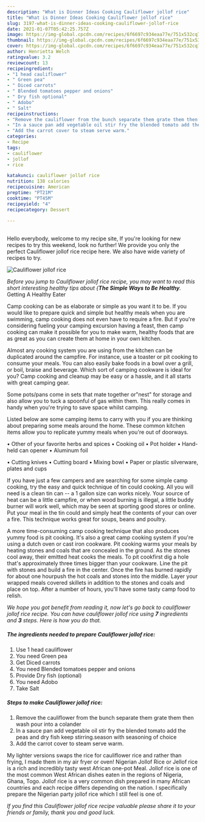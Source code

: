 ```yaml
---
description: "What is Dinner Ideas Cooking Cauliflower jollof rice"
title: "What is Dinner Ideas Cooking Cauliflower jollof rice"
slug: 3197-what-is-dinner-ideas-cooking-cauliflower-jollof-rice
date: 2021-01-07T05:42:25.757Z
image: https://img-global.cpcdn.com/recipes/6f6697c934eaa77e/751x532cq70/cauliflower-jollof-rice-recipe-main-photo.jpg
thumbnail: https://img-global.cpcdn.com/recipes/6f6697c934eaa77e/751x532cq70/cauliflower-jollof-rice-recipe-main-photo.jpg
cover: https://img-global.cpcdn.com/recipes/6f6697c934eaa77e/751x532cq70/cauliflower-jollof-rice-recipe-main-photo.jpg
author: Henrietta Welch
ratingvalue: 3.2
reviewcount: 13
recipeingredient:
- "1 head cauliflower"
- " Green pea"
- " Diced carrots"
- " Blended tomatoes pepper and onions"
- " Dry fish optional"
- " Adobo"
- " Salt"
recipeinstructions:
- "Remove the cauliflower from the bunch separate them grate them then wash pour into a colander"
- "In a sauce pan add vegetable oil stir fry the blended tomato add the peas and dry fish keep stirring.season with seasoning of choice"
- "Add the carrot cover to steam serve warm."
categories:
- Recipe
tags:
- cauliflower
- jollof
- rice

katakunci: cauliflower jollof rice 
nutrition: 138 calories
recipecuisine: American
preptime: "PT21M"
cooktime: "PT45M"
recipeyield: "4"
recipecategory: Dessert

---
```

<br>
Hello everybody, welcome to my recipe site, If you're looking for new recipes to try this weekend, look no further! We provide you only the perfect Cauliflower jollof rice recipe here. We also have wide variety of recipes to try.
<br>


![Cauliflower jollof rice](https://img-global.cpcdn.com/recipes/6f6697c934eaa77e/751x532cq70/cauliflower-jollof-rice-recipe-main-photo.jpg)

<i>Before you jump to Cauliflower jollof rice recipe, you may want to read this short interesting healthy tips about {<strong>The Simple Ways to Be Healthy</strong>.</i>
Getting A Healthy Eater

    
Camp cooking can be as elaborate or simple as you want it to be. If you would like to prepare quick and simple but healthy meals when you are swimming, camp cooking does not even have to require a fire. But if you're considering fueling your camping excursion having a feast, then camp cooking can make it possible for you to make warm, healthy foods that are as great as you can create them at home in your own kitchen.

 Almost any cooking system you are using from the kitchen can be duplicated around the campfire. For instance, use a toaster or pit cooking to consume your meals. You can also easily bake foods in a bowl over a grill, or boil, braise and beverage. Which sort of camping cookware is ideal for you? Camp cooking and cleanup may be easy or a hassle, and it all starts with great camping gear.

Some pots/pans come in sets that mate together or"nest" for storage and also allow you to tuck a spoonful of gas within them. This really comes in handy when you're trying to save space whilst camping.

Listed below are some camping items to carry with you if you are thinking about preparing some meals around the home. These common kitchen items allow you to replicate yummy meals when you're out of doorways.


• Other of your favorite herbs and spices
• Cooking oil
• Pot holder
• Hand-held can opener
• Aluminum foil

• Cutting knives
• Cutting board
• Mixing bowl
• Paper or plastic silverware, plates and cups

If you have just a few campers and are searching for some simple camp cooking, try the easy and quick technique of tin could cooking. All you will need is a clean tin can -- a 1 gallon size can works nicely. Your source of heat can be a little campfire, or when wood burning is illegal, a little buddy burner will work well, which may be seen at sporting good stores or online. Put your meal in the tin could and simply heat the contents of your can over a fire.  This technique works great for soups, beans and poultry.

A more time-consuming camp cooking technique that also produces yummy food is pit cooking.  It's also a great camp cooking system if you're using a dutch oven or cast iron cookware. Pit cooking warms your meals by heating stones and coals that are concealed in the ground. As the stones cool away, their emitted heat cooks the meals. To pit cookfirst dig a hole that's approximately three times bigger than your cookware. Line the pit with stones and build a fire in the center. Once the fire has burned rapidly for about one hourpush the hot coals and stones into the middle. Layer your wrapped meals covered skillets in addition to the stones and coals and place on top. After a number of hours, you'll have some tasty camp food to relish.


<i>We hope you got benefit from reading it, now let's go back to cauliflower jollof rice recipe. You can have cauliflower jollof rice using <strong>7</strong> ingredients and <strong>3</strong> steps. Here is how you do that.
</i>

##### The ingredients needed to prepare Cauliflower jollof rice:

1. Use 1 head cauliflower
1. You need  Green pea
1. Get  Diced carrots
1. You need  Blended tomatoes pepper and onions
1. Provide  Dry fish (optional)
1. You need  Adobo
1. Take  Salt


##### Steps to make Cauliflower jollof rice:

1. Remove the cauliflower from the bunch separate them grate them then wash pour into a colander
1. In a sauce pan add vegetable oil stir fry the blended tomato add the peas and dry fish keep stirring.season with seasoning of choice
1. Add the carrot cover to steam serve warm.


My lighter versions swaps the rice for cauliflower rice and rather than frying, I made them in my air fryer or oven! Nigerian Jollof Rice or Jellof rice is a rich and incredibly tasty west African one-pot Meal. Jollof rice is one of the most common West African dishes eaten in the regions of Nigeria, Ghana, Togo. Jollof rice is a very common dish prepared in many African countries and each recipe differs depending on the nation. I specifically prepare the Nigerian party jollof rice which I still feel is one of. 

<i>If you find this Cauliflower jollof rice recipe valuable please share it to your friends or family, thank you and good luck.</i>
